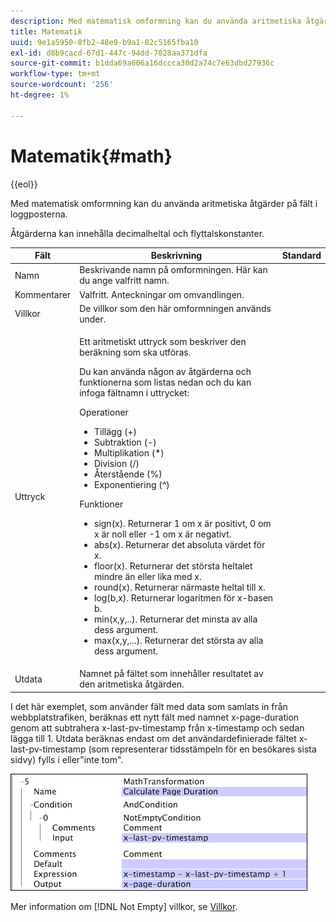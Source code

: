 ```yaml
---
description: Med matematisk omformning kan du använda aritmetiska åtgärder på fält i loggposterna.
title: Matematik
uuid: 9e1a5950-8fb2-48e9-b9a1-82c5165fba10
exl-id: d8b9cacd-67d1-447c-94dd-7028aa371dfa
source-git-commit: b1dda69a606a16dccca30d2a74c7e63dbd27936c
workflow-type: tm+mt
source-wordcount: '256'
ht-degree: 1%

---
```


# Matematik{#math}

{{eol}}

Med matematisk omformning kan du använda aritmetiska åtgärder på fält i loggposterna.

Åtgärderna kan innehålla decimalheltal och flyttalskonstanter.

<table id="table_FDF3DDF1960E43E391A67C9DC2A0E302"> 
 <thead> 
  <tr> 
   <th colname="col1" class="entry"> Fält </th> 
   <th colname="col2" class="entry"> Beskrivning </th> 
   <th colname="col3" class="entry"> Standard </th> 
  </tr> 
 </thead>
 <tbody> 
  <tr> 
   <td colname="col1"> Namn </td> 
   <td colname="col2"> Beskrivande namn på omformningen. Här kan du ange valfritt namn. </td> 
   <td colname="col3"></td> 
  </tr> 
  <tr> 
   <td colname="col1"> Kommentarer </td> 
   <td colname="col2"> Valfritt. Anteckningar om omvandlingen. </td> 
   <td colname="col3"></td> 
  </tr> 
  <tr> 
   <td colname="col1"> Villkor </td> 
   <td colname="col2"> De villkor som den här omformningen används under. </td> 
   <td colname="col3"></td> 
  </tr> 
  <tr> 
   <td colname="col1"> Uttryck </td> 
   <td colname="col2"> <p>Ett aritmetiskt uttryck som beskriver den beräkning som ska utföras. </p> <p> Du kan använda någon av åtgärderna och funktionerna som listas nedan och du kan infoga fältnamn i uttrycket: </p> <p> Operationer 
     <ul id="ul_DB5915FADA0A41A3B11F1F48615F40A9">
      <li id="li_CA9EA97243F04760A81313C17EE057B3"> Tillägg (+) </li>
      <li id="li_908A272EBA2340098C20F22AA8D9ED26"> Subtraktion (-) </li>
      <li id="li_C62257FF3AAB436D9148BBEA441621D7"> Multiplikation (*) </li>
      <li id="li_B5A9EAB3E49D4CB9A297172199F23542"> Division (/) </li>
      <li id="li_D2D2B51DB2C8412A9B6F9D5F3CC03F8A"> Återstående (%) </li>
      <li id="li_07E7E368FFD2437A852B785E159848E5"> Exponentiering (^) </li>
     </ul></p> <p>Funktioner 
     <ul id="ul_E335AE8D684340AA998C4A2633FFDEE1">
      <li id="li_E036FF0B5DF244DDBFEDA9BFEDC62251"> sign(x). Returnerar 1 om x är positivt, 0 om x är noll eller -1 om x är negativt. </li>
      <li id="li_90CD8899DDC14778A95930C2768C82BC"> abs(x). Returnerar det absoluta värdet för x. </li>
      <li id="li_F4AF23F343F74BD88B7166B1C2BB065E"> floor(x). Returnerar det största heltalet mindre än eller lika med x. </li>
      <li id="li_A31379A3659240C3A629BFAF19A6DDF1"> round(x). Returnerar närmaste heltal till x. </li>
      <li id="li_9C0A0F3A4A304026B543F2A64B98B922"> log(b,x). Returnerar logaritmen för x-basen b. </li>
      <li id="li_124D62C2CA5A42CBBCC5DB18FAA8920E"> min(x,y,..). Returnerar det minsta av alla dess argument. </li>
      <li id="li_3B7B9FC1C0BF4E7688F9F49130B97B7F"> max(x,y,...). Returnerar det största av alla dess argument. </li>
     </ul></p> </td> 
   <td colname="col3"></td> 
  </tr> 
  <tr> 
   <td colname="col1"> Utdata </td> 
   <td colname="col2"> Namnet på fältet som innehåller resultatet av den aritmetiska åtgärden. </td> 
   <td colname="col3"></td> 
  </tr> 
 </tbody> 
</table>

I det här exemplet, som använder fält med data som samlats in från webbplatstrafiken, beräknas ett nytt fält med namnet x-page-duration genom att subtrahera x-last-pv-timestamp från x-timestamp och sedan lägga till 1. Utdata beräknas endast om det användardefinierade fältet x-last-pv-timestamp (som representerar tidsstämpeln för en besökares sista sidvy) fylls i eller&quot;inte tom&quot;.

![](assets/cfg_TransformationType_Math.png)

Mer information om [!DNL Not Empty] villkor, se [Villkor](../../../../../home/c-dataset-const-proc/c-conditions/c-abt-cond.md).
